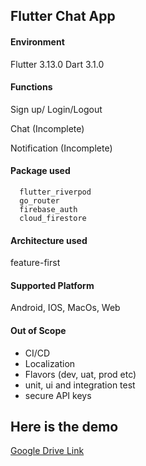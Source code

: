 ## Flutter Chat App

#### Environment
Flutter 3.13.0
Dart 3.1.0

#### Functions
Sign up/ Login/Logout

Chat (Incomplete)

Notification (Incomplete)


#### Package used
```$xslt
  flutter_riverpod
  go_router
  firebase_auth
  cloud_firestore
```

#### Architecture  used
feature-first

#### Supported Platform
Android, IOS, MacOs, Web


#### Out of Scope
- CI/CD
- Localization
- Flavors (dev, uat, prod etc)
- unit, ui and integration test
- secure API keys

## Here is the demo
[Google Drive Link](https://drive.google.com/file/d/12XPf4rnp8dqSR_SvM7wUsAsLoc2PWWGT/view?usp=drivesdk)


